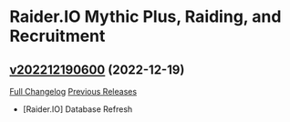 # Raider.IO Mythic Plus, Raiding, and Recruitment

## [v202212190600](https://github.com/RaiderIO/raiderio-addon/tree/v202212190600) (2022-12-19)
[Full Changelog](https://github.com/RaiderIO/raiderio-addon/compare/v202212181753...v202212190600) [Previous Releases](https://github.com/RaiderIO/raiderio-addon/releases)

- [Raider.IO] Database Refresh  
